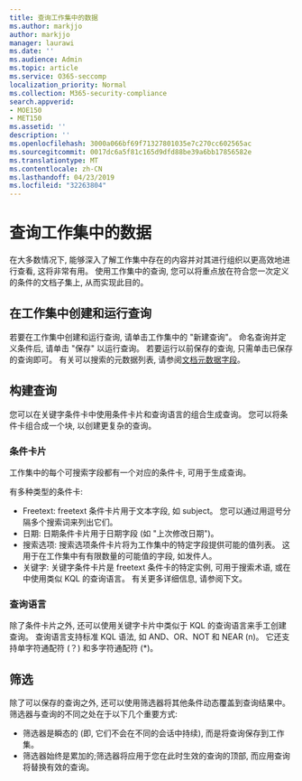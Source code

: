 ```yaml
---
title: 查询工作集中的数据
ms.author: markjjo
author: markjjo
manager: laurawi
ms.date: ''
ms.audience: Admin
ms.topic: article
ms.service: O365-seccomp
localization_priority: Normal
ms.collection: M365-security-compliance
search.appverid:
- MOE150
- MET150
ms.assetid: ''
description: ''
ms.openlocfilehash: 3000a066bf69f71327801035e7c270cc602565ac
ms.sourcegitcommit: 0017dc6a5f81c165d9dfd88be39a6bb17856582e
ms.translationtype: MT
ms.contentlocale: zh-CN
ms.lasthandoff: 04/23/2019
ms.locfileid: "32263804"
---
```

# <a name="query-the-data-in-a-working-set"></a>查询工作集中的数据

在大多数情况下, 能够深入了解工作集中存在的内容并对其进行组织以更高效地进行查看, 这将非常有用。 使用工作集中的查询, 您可以将重点放在符合您一次定义的条件的文档子集上, 从而实现此目的。

## <a name="creating-and-running-a-query-within-a-working-set"></a>在工作集中创建和运行查询

若要在工作集中创建和运行查询, 请单击工作集中的 "新建查询"。 命名查询并定义条件后, 请单击 "保存" 以运行查询。 若要运行以前保存的查询, 只需单击已保存的查询即可。 有关可以搜索的元数据列表, 请参阅[文档元数据字段](document-metadata-fields.md)。

## <a name="building-your-query"></a>构建查询

您可以在关键字条件卡中使用条件卡片和查询语言的组合生成查询。 您可以将条件卡组合成一个块, 以创建更复杂的查询。

### <a name="condition-card"></a>条件卡片

工作集中的每个可搜索字段都有一个对应的条件卡, 可用于生成查询。

有多种类型的条件卡:
- Freetext: freetext 条件卡片用于文本字段, 如 subject。 您可以通过用逗号分隔多个搜索词来列出它们。
- 日期: 日期条件卡片用于日期字段 (如 "上次修改日期")。
- 搜索选项: 搜索选项条件卡片将为工作集中的特定字段提供可能的值列表。 这用于在工作集中有有限数量的可能值的字段, 如发件人。
- 关键字: 关键字条件卡片是 freetext 条件卡的特定实例, 可用于搜索术语, 或在中使用类似 KQL 的查询语言。 有关更多详细信息, 请参阅下文。

### <a name="query-language"></a>查询语言

除了条件卡片之外, 还可以使用关键字卡片中类似于 KQL 的查询语言来手工创建查询。 查询语言支持标准 KQL 语法, 如 AND、OR、NOT 和 NEAR (n)。 它还支持单字符通配符 (？) 和多字符通配符 (*)。

## <a name="filter"></a>筛选

除了可以保存的查询之外, 还可以使用筛选器将其他条件动态覆盖到查询结果中。 筛选器与查询的不同之处在于以下几个重要方式:
- 筛选器是瞬态的 (即, 它们不会在不同的会话中持续), 而是将查询保存到工作集。
- 筛选器始终是累加的;筛选器将应用于您在此时生效的查询的顶部, 而应用查询将替换有效的查询。